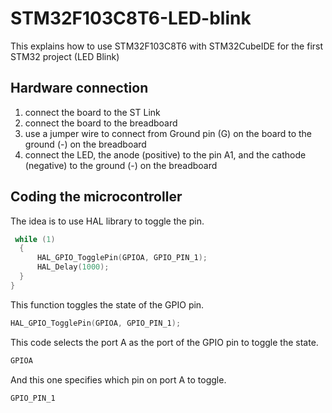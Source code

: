 # STM32F103C8T6-LED-blink
This explains how to use STM32F103C8T6 with STM32CubeIDE for the first STM32 project (LED Blink)

## Hardware connection
1. connect the board to the ST Link
2. connect the board to the breadboard
3. use a jumper wire to connect from Ground pin (G) on the board to the ground (-) on the breadboard
4. connect the LED, the anode (positive) to the pin A1, and the cathode (negative) to the ground (-) on the breadboard

## Coding the microcontroller
The idea is to use HAL library to toggle the pin. 

``` C 
 while (1)
  {
	  HAL_GPIO_TogglePin(GPIOA, GPIO_PIN_1);
	  HAL_Delay(1000);
  }
}
```


This function toggles the state of the GPIO pin. 
``` C 
HAL_GPIO_TogglePin(GPIOA, GPIO_PIN_1);
```
This code selects the port A as the port of the GPIO pin to toggle the state.
``` C 
GPIOA
```

And this one specifies which pin on port A to toggle. 
``` C
GPIO_PIN_1
```

